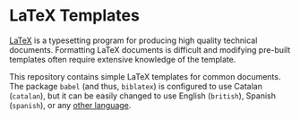 # LaTeX Templates

[LaTeX][latex] is a typesetting program for producing high quality technical documents.
Formatting LaTeX documents is difficult and modifying pre-built templates often require extensive knowledge of the template.

This repository contains simple LaTeX templates for common documents. The package `babel` (and thus, `biblatex`) is configured to use Catalan (`catalan`), but it can be easily changed to use English (`british`), Spanish (`spanish`), or any [other language][babel].


[latex]: http://www.latex-project.org/
[babel]: https://en.wikibooks.org/wiki/LaTeX/Internationalization

